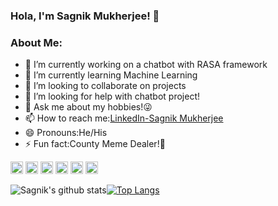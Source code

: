 ### Hola, I'm Sagnik Mukherjee! 👋

### About Me:
- 🔭 I’m currently working on a chatbot with RASA framework
- 🌱 I’m currently learning Machine Learning
- 👯 I’m looking to collaborate on projects
- 🤔 I’m looking for help with chatbot project!
- 💬 Ask me about my hobbies!😜
- 📫 How to reach me:[LinkedIn-Sagnik Mukherjee](https://www.linkedin.com/in/sagnik-mukherjee-23b21b16a/)
- 😄 Pronouns:He/His
- ⚡ Fun fact:County Meme Dealer!🤣


<img height="20" width="20" src="https://unpkg.com/simple-icons@v3/icons/kubernetes.svg" /> <img height="20" width="20" src="https://unpkg.com/simple-icons@v3/icons/python.svg" /> <img height="20" width="20" src="https://unpkg.com/simple-icons@v3/icons/docker.svg" /> <img height="20" width="20" src="https://unpkg.com/simple-icons@v3/icons/pytorch.svg" />  <img height="20" width="20" src="https://unpkg.com/simple-icons@v3/icons/googlecloud.svg" /> <img height="20" width="20" src="https://unpkg.com/simple-icons@v3/icons/javascript.svg" />

![Sagnik's github stats](https://github-readme-stats.vercel.app/api?username=Sagnik220&show_icons=true&theme=radical)[![Top Langs](https://github-readme-stats.vercel.app/api/top-langs/?username=Sagnik220&layout=compact)](https://github.com/Sagnik220/github-readme-stats)
